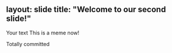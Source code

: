 layout: slide
title: "Welcome to our second slide!"
---
Your text
This is a meme now!

Totally committed
